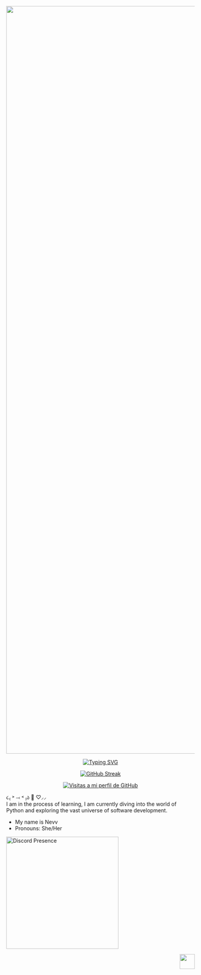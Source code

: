 
<p align="center">
  <img src="https://github.com/user-attachments/assets/61c948ac-cf82-4648-9b69-9601e9b63a79" width="2000" />
</p>


<p align="center">
  <a href="https://git.io/typing-svg">
    <img src="https://readme-typing-svg.demolab.com?font=Fira+Code&pause=1000&color=f8bab9&center=true&vCenter=true&width=800&separator=%3C&lines=package+goddrinksjava;%3Cpublic+class+GodDrinksJava+%7B%3Cpublic+static+void+main(String%5B%5D+args)+%7B%3C//Simulations+start...%3Cme.toggleCurrent();%3Cme.canSee(false);%3Cme.addFeeling(%22dizzy%22);%3Cworld.timeTravelForTwo(%22AD%22%2C+617%2C+me%2C+you);%3Cworld.unite(me%2C+you);%3Cme.escape(world);%3Cworld.execute(me);%7D%7D" alt="Typing SVG" />
  </a>
</p>

<p align="center">
  <a href="https://git.io/streak-stats">
    <img src="https://streak-stats.demolab.com?user=nevxah&hide_border=true&locale=es&ring=F8BAB9&stroke=F8BAB9&currStreakNum=F8BAB9&dates=F8BAB9&excludeDaysLabel=F8BAB9&sideLabels=F8BAB9&fire=F8BAB9&currStreakLabel=F8BAB9&sideNums=F8BAB9&border=FFFFFF&background=EB545400" alt="GitHub Streak" />
  </a>
</p>

<p align="center">
  <a href="https://github.com/nevxah">
    <img src="https://komarev.com/ghpvc/?username=nevxah&abbreviated=true&color=f8bab9&style=flat" alt="Visitas a mi perfil de GitHub" />
  </a>
</p>

 
૮₍ ˃ ⤙ ˂ ₎ა 🌸  ♡⸝⸝             
I am in the process of learning, I am currently diving into the world of Python and exploring the vast universe of software development.

- My name is Nevv 
- Pronouns: She/Her

<p align="">
  <a href="https://discord.com/users/1196143355151790281">
    <img src="https://lanyard.cnrad.dev/api/1196143355151790281?theme=light&bg=f8bab9&hideTimestamp=true&animated=false&hideDiscrim=true&borderRadius=30px&idleMessage=Probably%20doing%20something%20else" alt="Discord Presence" width="300" />
  </a>
</p>
<p align="right">
    <img src="https://github.com/user-attachments/assets/18885ff8-5e2a-4086-8492-fc5b8d98b68a" width="40" />
  </a>
</p>
